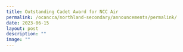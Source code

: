 ```yaml
---
title: Outstanding Cadet Award for NCC Air
permalink: /ocancca/northland-secondary/announcements/permalink/
date: 2023-06-15
layout: post
description: ""
image: ""
---
```

